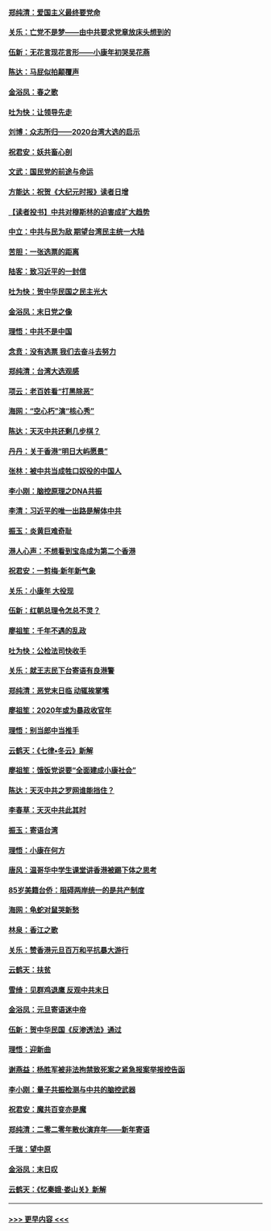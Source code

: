 #### [郑纯清：爱国主义最终要党命](../pages/nsc993/n11802197.md?t=01190901) 
#### [关乐：亡党不是梦——由中共要求党章放床头想到的](../pages/nsc993/n11802156.md?t=01190901) 
#### [伍新：无花言现花言形——小康年初哭吴花燕](../pages/nsc993/n11800044.md?t=01190901) 
#### [陈达：马屁似拍颠覆声](../pages/nsc993/n11800010.md?t=01190901) 
#### [金浴凤：春之歌](../pages/nsc993/n11797687.md?t=01190901) 
#### [吐为快：让领导先走](../pages/nsc993/n11797512.md?t=01190901) 
#### [刘博：众志所归——2020台湾大选的启示](../pages/nsc993/n11796878.md?t=01190901) 
#### [祝君安：妖共畜心剖](../pages/nsc993/n11794273.md?t=01190901) 
#### [文武：国民党的前途与命运](../pages/nsc993/n11794198.md?t=01190901) 
#### [方能达：祝贺《大纪元时报》读者日增](../pages/nsc993/n11793807.md?t=01190901) 
#### [【读者投书】中共对穆斯林的迫害成扩大趋势](../pages/nsc993/n11791371.md?t=01190901) 
#### [中立：中共与民为敌 期望台湾民主统一大陆](../pages/nsc993/n11790392.md?t=01190901) 
#### [苦胆：一张选票的距离](../pages/nsc993/n11788914.md?t=01190901) 
#### [陆客：致习近平的一封信](../pages/nsc993/n11788867.md?t=01190901) 
#### [吐为快：贺中华民国之民主光大](../pages/nsc993/n11788618.md?t=01190901) 
#### [金浴凤：末日党之像](../pages/nsc993/n11787475.md?t=01190901) 
#### [理悟：中共不是中国](../pages/nsc993/n11787463.md?t=01190901) 
#### [念贲：没有选票  我们去奋斗去努力](../pages/nsc993/n11787398.md?t=01190901) 
#### [郑纯清：台湾大选观感](../pages/nsc993/n11786210.md?t=01190901) 
#### [项云：老百姓看“打黑除恶”](../pages/nsc993/n11785398.md?t=01190901) 
#### [海网：“空心朽”演“核心秀”](../pages/nsc993/n11783874.md?t=01190901) 
#### [陈达：天灭中共还剩几步棋？](../pages/nsc993/n11783719.md?t=01190901) 
#### [丹丹：关于香港“明日大屿愿景”](../pages/nsc993/n11783273.md?t=01190901) 
#### [张林：被中共当成牲口奴役的中国人](../pages/nsc993/n11782397.md?t=01190901) 
#### [李小刚：脑控原理之DNA共振](../pages/nsc993/n11780962.md?t=01190901) 
#### [李清：习近平的唯一出路是解体中共](../pages/nsc993/n11780866.md?t=01190901) 
#### [振玉：炎黄巨难奇耻](../pages/nsc993/n11779632.md?t=01190901) 
#### [港人心声：不想看到宝岛成为第二个香港](../pages/nsc993/n11778817.md?t=01190901) 
#### [祝君安：一剪梅‧新年新气象](../pages/nsc993/n11776340.md?t=01190901) 
#### [关乐：小康年 大役现](../pages/nsc993/n11774213.md?t=01190901) 
#### [伍新：红朝总理令怎总不灵？](../pages/nsc993/n11770813.md?t=01190901) 
#### [廖祖笙：千年不遇的乱政](../pages/nsc993/n11770373.md?t=01190901) 
#### [吐为快：公检法司快收手](../pages/nsc993/n11770359.md?t=01190901) 
#### [关乐：就王志民下台寄语有良港警](../pages/nsc993/n11769903.md?t=01190901) 
#### [郑纯清：恶党末日临 动辄挨掌嘴](../pages/nsc993/n11769356.md?t=01190901) 
#### [廖祖笙：2020年或为暴政收官年](../pages/nsc993/n11768216.md?t=01190901) 
#### [理悟：别当郎中当推手](../pages/nsc993/n11768243.md?t=01190901) 
#### [云鹤天：《七律▪冬云》新解](../pages/nsc993/n11768204.md?t=01190901) 
#### [廖祖笙：饿饭党说要“全面建成小康社会”](../pages/nsc993/n11767482.md?t=01190901) 
#### [陈达：天灭中共之罗网谁能挡住？](../pages/nsc993/n11767465.md?t=01190901) 
#### [李春草：天灭中共此其时](../pages/nsc993/n11767452.md?t=01190901) 
#### [振玉：寄语台湾](../pages/nsc993/n11767432.md?t=01190901) 
#### [理悟：小康在何方](../pages/nsc993/n11767394.md?t=01190901) 
#### [唐风：温哥华中学生课堂讲香港被踢下体之思考](../pages/nsc993/n11766848.md?t=01190901) 
#### [85岁美籍台侨：阻碍两岸统一的是共产制度](../pages/nsc993/n11765043.md?t=01190901) 
#### [海网：龟蛇对鼠哭新愁](../pages/nsc993/n11764895.md?t=01190901) 
#### [林泉：香江之歌](../pages/nsc993/n11764415.md?t=01190901) 
#### [关乐：赞香港元旦百万和平抗暴大游行](../pages/nsc993/n11764382.md?t=01190901) 
#### [云鹤天：扶贫](../pages/nsc993/n11764245.md?t=01190901) 
#### [雪绮：见群鸡退鹰  反观中共末日](../pages/nsc993/n11762112.md?t=01190901) 
#### [金浴凤：元旦寄语迷中帝](../pages/nsc993/n11761788.md?t=01190901) 
#### [伍新：贺中华民国《反渗透法》通过](../pages/nsc993/n11761994.md?t=01190901) 
#### [理悟：迎新曲](../pages/nsc993/n11761152.md?t=01190901) 
#### [谢燕益：杨胜军被非法拘禁致死案之紧急报案举报控告函](../pages/nsc993/n11756134.md?t=01190901) 
#### [李小刚：量子共振检测与中共的脑控武器](../pages/nsc993/n11754518.md?t=01190901) 
#### [祝君安：魔共百变亦是魔](../pages/nsc993/n11754469.md?t=01190901) 
#### [郑纯清：二零二零年散伙演弃年——新年寄语](../pages/nsc993/n11754195.md?t=01190901) 
#### [千瑞：望中原](../pages/nsc993/n11754159.md?t=01190901) 
#### [金浴凤：末日叹](../pages/nsc993/n11752359.md?t=01190901) 
#### [云鹤天：《忆秦娥‧娄山关》新解](../pages/nsc993/n11752348.md?t=01190901) 

----
#### [ >>> 更早内容 <<< ](../indexes/nsc993-earlier.md)
